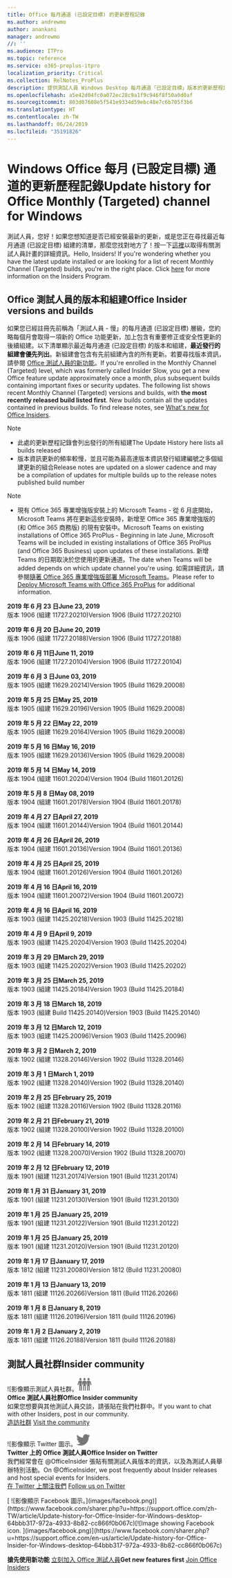 ```yaml
---
title: Office 每月通道 (已設定目標) 的更新歷程記錄
ms.author: andrewmo
author: anankani
manager: andrewmo
//: ''
ms.audience: ITPro
ms.topic: reference
ms.service: o365-proplus-itpro
localization_priority: Critical
ms.collection: RelNotes_ProPlus
description: 提供測試人員 Windows Desktop 每月通道「已設定目標」版本的更新歷程記錄
ms.openlocfilehash: a5e42d04fc0a072ec28c9a1f9c946f8f50a0d0af
ms.sourcegitcommit: 803d07608e5f541e9334d59ebc48e7c6b705f3b6
ms.translationtype: HT
ms.contentlocale: zh-TW
ms.lasthandoff: 06/24/2019
ms.locfileid: "35191826"
---
```

# <a name="update-history-for-office-monthly-targeted-channel-for-windows"></a><span data-ttu-id="254a9-103">Windows Office 每月 (已設定目標) 通道的更新歷程記錄</span><span class="sxs-lookup"><span data-stu-id="254a9-103">Update history for Office Monthly (Targeted) channel for Windows</span></span>

<span data-ttu-id="254a9-p101">測試人員，您好！如果您想知道是否已經安裝最新的更新，或是您正在尋找最近每月通道 (已設定目標) 組建的清單，那麼您找對地方了！按一下[這裡](https://insider.office.com/)以取得有關測試人員計畫的詳細資訊。</span><span class="sxs-lookup"><span data-stu-id="254a9-p101">Hello, Insiders! If you're wondering whether you have the latest update installed or are looking for a list of recent Monthly Channel (Targeted) builds, you're in the right place. Click [here](https://insider.office.com/) for more information on the Insiders Program.</span></span>

## <a name="office-insider-versions-and-builds"></a><span data-ttu-id="254a9-107">Office 測試人員的版本和組建</span><span class="sxs-lookup"><span data-stu-id="254a9-107">Office Insider versions and builds</span></span>

<span data-ttu-id="254a9-p102">如果您已經註冊先前稱為「測試人員 - 慢」的每月通道 (已設定目標) 層級，您約略每個月會取得一項新的 Office 功能更新，加上包含有重要修正或安全性更新的後續組建。以下清單顯示最近每月通道 (已設定目標) 的版本和組建，**最近發行的組建會優先列出**。新組建會包含有先前組建內含的所有更新。若要尋找版本資訊，請參閱 [Office 測試人員的新功能](https://support.office.com/zh-TW/article/what-s-new-for-office-insiders-c152d1e2-96ff-4ce9-8c14-e74e13847a24)。</span><span class="sxs-lookup"><span data-stu-id="254a9-p102">If you're enrolled in the Monthly Channel (Targeted) level, which was formerly called Insider Slow, you get a new Office feature update approximately once a month, plus subsequent builds containing important fixes or security updates. The following list shows recent Monthly Channel (Targeted) versions and builds, with **the most recently released build listed first**. New builds contain all the updates contained in previous builds. To find release notes, see [What's new for Office Insiders](https://support.office.com/en-us/article/what-s-new-for-office-insiders-c152d1e2-96ff-4ce9-8c14-e74e13847a24).</span></span>

> [!NOTE]
> - <span data-ttu-id="254a9-112">此處的更新歷程記錄會列出發行的所有組建</span><span class="sxs-lookup"><span data-stu-id="254a9-112">The Update History here lists all builds released</span></span>
> - <span data-ttu-id="254a9-113">版本資訊更新的頻率較慢，並且可能為最高達版本資訊發行組建編號之多個組建更新的組合</span><span class="sxs-lookup"><span data-stu-id="254a9-113">Release notes are updated on a slower cadence and may be a compilation of updates for multiple builds up to the release notes published build number</span></span>

 > [!NOTE]
> - <span data-ttu-id="254a9-114">現有 Office 365 專業增強版安裝上的 Microsoft Teams - 從 6 月底開始，Microsoft Teams 將在更新這些安裝時，新增至 Office 365 專業增強版的 (和 Office 365 商務版) 的現有安裝中。</span><span class="sxs-lookup"><span data-stu-id="254a9-114">Microsoft Teams on existing installations of Office 365 ProPlus - Beginning in late June, Microsoft Teams will be included in existing installations of Office 365 ProPlus (and Office 365 Business) upon updates of these installations.</span></span> <span data-ttu-id="254a9-115">新增 Teams 的日期取決於您使用的更新通道。</span><span class="sxs-lookup"><span data-stu-id="254a9-115">The date when Teams will be added depends on which update channel you're using.</span></span> <span data-ttu-id="254a9-116">如需詳細資訊，請參閱[隨著 Office 365 專業增強版部署 Microsoft Teams](https://docs.microsoft.com/zh-TW/deployoffice/teams-install)。</span><span class="sxs-lookup"><span data-stu-id="254a9-116">Please refer to [Deploy Microsoft Teams with Office 365 ProPlus](https://docs.microsoft.com/en-us/deployoffice/teams-install) for additional information.</span></span>

[//]: # (DO NOT REMOVE)

<span data-ttu-id="254a9-118">**2019 年 6 月 23 日**</span><span class="sxs-lookup"><span data-stu-id="254a9-118">**June 23, 2019**</span></span><br/>
<span data-ttu-id="254a9-119">版本 1906 (組建 11727.20210)</span><span class="sxs-lookup"><span data-stu-id="254a9-119">Version 1906 (Build 11727.20210)</span></span><br/>

<span data-ttu-id="254a9-120">**2019 年 6 月 20 日**</span><span class="sxs-lookup"><span data-stu-id="254a9-120">**June 20, 2019**</span></span><br/>
<span data-ttu-id="254a9-121">版本 1906 (組建 11727.20188)</span><span class="sxs-lookup"><span data-stu-id="254a9-121">Version 1906 (Build 11727.20188)</span></span><br/>

<span data-ttu-id="254a9-122">**2019 年 6 月 11日**</span><span class="sxs-lookup"><span data-stu-id="254a9-122">**June 11, 2019**</span></span><br/>
<span data-ttu-id="254a9-123">版本 1906 (組建 11727.20104)</span><span class="sxs-lookup"><span data-stu-id="254a9-123">Version 1906 (Build 11727.20104)</span></span><br/>

<span data-ttu-id="254a9-124">**2019 年 6 月 3 日**</span><span class="sxs-lookup"><span data-stu-id="254a9-124">**June 03, 2019**</span></span><br/>
<span data-ttu-id="254a9-125">版本 1905 (組建 11629.20214)</span><span class="sxs-lookup"><span data-stu-id="254a9-125">Version 1905 (Build 11629.20008)</span></span><br/>

<span data-ttu-id="254a9-126">**2019 年 5 月 25 日**</span><span class="sxs-lookup"><span data-stu-id="254a9-126">**May 25, 2019**</span></span><br/>
<span data-ttu-id="254a9-127">版本 1905 (組建 11629.20196)</span><span class="sxs-lookup"><span data-stu-id="254a9-127">Version 1905 (Build 11629.20008)</span></span><br/>

<span data-ttu-id="254a9-128">**2019 年 5 月 22 日**</span><span class="sxs-lookup"><span data-stu-id="254a9-128">**May 22, 2019**</span></span><br/> <span data-ttu-id="254a9-129">版本 1905 (組建 11629.20164)</span><span class="sxs-lookup"><span data-stu-id="254a9-129">Version 1905 (Build 11629.20008)</span></span><br/>

<span data-ttu-id="254a9-130">**2019 年 5 月 16 日**</span><span class="sxs-lookup"><span data-stu-id="254a9-130">**May 16, 2019**</span></span><br/>
<span data-ttu-id="254a9-131">版本 1905 (組建 11629.20136)</span><span class="sxs-lookup"><span data-stu-id="254a9-131">Version 1905 (Build 11629.20008)</span></span><br/>

<span data-ttu-id="254a9-132">**2019 年 5 月 14 日**</span><span class="sxs-lookup"><span data-stu-id="254a9-132">**May 14, 2019**</span></span><br/>
<span data-ttu-id="254a9-133">版本 1904 (組建 11601.20204)</span><span class="sxs-lookup"><span data-stu-id="254a9-133">Version 1904 (Build 11601.20126)</span></span><br/>

<span data-ttu-id="254a9-134">**2019 年 5 月 8 日**</span><span class="sxs-lookup"><span data-stu-id="254a9-134">**May 08, 2019**</span></span><br/>
<span data-ttu-id="254a9-135">版本 1904 (組建 11601.20178)</span><span class="sxs-lookup"><span data-stu-id="254a9-135">Version 1904 (Build 11601.20178)</span></span><br/>

<span data-ttu-id="254a9-136">**2019 年 4 月 27 日**</span><span class="sxs-lookup"><span data-stu-id="254a9-136">**April 27, 2019**</span></span><br/>
<span data-ttu-id="254a9-137">版本 1904 (組建 11601.20144)</span><span class="sxs-lookup"><span data-stu-id="254a9-137">Version 1904 (Build 11601.20144)</span></span><br/>

<span data-ttu-id="254a9-138">**2019 年 4 月 26 日**</span><span class="sxs-lookup"><span data-stu-id="254a9-138">**April 26, 2019**</span></span><br/>
<span data-ttu-id="254a9-139">版本 1904 (組建 11601.20136)</span><span class="sxs-lookup"><span data-stu-id="254a9-139">Version 1904 (Build 11601.20136)</span></span><br/>

<span data-ttu-id="254a9-140">**2019 年 4 月 25 日**</span><span class="sxs-lookup"><span data-stu-id="254a9-140">**April 25, 2019**</span></span><br/>
<span data-ttu-id="254a9-141">版本 1904 (組建 11601.20126)</span><span class="sxs-lookup"><span data-stu-id="254a9-141">Version 1904 (Build 11601.20126)</span></span><br/>

<span data-ttu-id="254a9-142">**2019 年 4 月 16 日**</span><span class="sxs-lookup"><span data-stu-id="254a9-142">**April 16, 2019**</span></span><br/>
<span data-ttu-id="254a9-143">版本 1904 (組建 11601.20072)</span><span class="sxs-lookup"><span data-stu-id="254a9-143">Version 1904 (Build 11601.20072)</span></span><br/>

<span data-ttu-id="254a9-144">**2019 年 4 月 16 日**</span><span class="sxs-lookup"><span data-stu-id="254a9-144">**April 16, 2019**</span></span><br/>
<span data-ttu-id="254a9-145">版本 1903 (組建 11425.20218)</span><span class="sxs-lookup"><span data-stu-id="254a9-145">Version 1903 (Build 11425.20218)</span></span><br/>

<span data-ttu-id="254a9-146">**2019 年 4 月 9 日**</span><span class="sxs-lookup"><span data-stu-id="254a9-146">**April 9, 2019**</span></span><br/>
<span data-ttu-id="254a9-147">版本 1903 (組建 11425.20204)</span><span class="sxs-lookup"><span data-stu-id="254a9-147">Version 1903 (Build 11425.20204)</span></span><br/>

<span data-ttu-id="254a9-148">**2019 年 3 月 29 日**</span><span class="sxs-lookup"><span data-stu-id="254a9-148">**March 29, 2019**</span></span><br/> <span data-ttu-id="254a9-149">版本 1903 (組建 11425.20202)</span><span class="sxs-lookup"><span data-stu-id="254a9-149">Version 1903 (Build 11425.20202)</span></span><br/>

<span data-ttu-id="254a9-150">**2019 年 3 月 25 日**</span><span class="sxs-lookup"><span data-stu-id="254a9-150">**March 25, 2019**</span></span><br/> <span data-ttu-id="254a9-151">版本 1903 (組建 11425.20184)</span><span class="sxs-lookup"><span data-stu-id="254a9-151">Version 1903 (Build 11425.20184)</span></span><br/>

<span data-ttu-id="254a9-152">**2019 年 3 月 18 日**</span><span class="sxs-lookup"><span data-stu-id="254a9-152">**March 18, 2019**</span></span><br/> <span data-ttu-id="254a9-153">版本 1903 (組建 Build 11425.20140)</span><span class="sxs-lookup"><span data-stu-id="254a9-153">Version 1903 (Build 11425.20140)</span></span><br/>

<span data-ttu-id="254a9-154">**2019 年 3 月 12 日**</span><span class="sxs-lookup"><span data-stu-id="254a9-154">**March 12, 2019**</span></span><br/> <span data-ttu-id="254a9-155">版本 1903 (組建 11425.20096)</span><span class="sxs-lookup"><span data-stu-id="254a9-155">Version 1903 (Build 11425.20096)</span></span><br/>

<span data-ttu-id="254a9-156">**2019 年 3 月 2 日**</span><span class="sxs-lookup"><span data-stu-id="254a9-156">**March 2, 2019**</span></span><br/> <span data-ttu-id="254a9-157">版本 1902 (組建 11328.20146)</span><span class="sxs-lookup"><span data-stu-id="254a9-157">Version 1902 (Build 11328.20146)</span></span><br/>

<span data-ttu-id="254a9-158">**2019 年 3 月 1 日**</span><span class="sxs-lookup"><span data-stu-id="254a9-158">**March 1, 2019**</span></span><br/> <span data-ttu-id="254a9-159">版本 1902 (組建 11328.20140)</span><span class="sxs-lookup"><span data-stu-id="254a9-159">Version 1902 (Build 11328.20140)</span></span><br/>

<span data-ttu-id="254a9-160">**2019 年 2 月 25 日**</span><span class="sxs-lookup"><span data-stu-id="254a9-160">**February 25, 2019**</span></span><br/> <span data-ttu-id="254a9-161">版本 1902 (組建 11328.20116)</span><span class="sxs-lookup"><span data-stu-id="254a9-161">Version 1902 (Build 11328.20116)</span></span><br/>

<span data-ttu-id="254a9-162">**2019 年 2 月 21 日**</span><span class="sxs-lookup"><span data-stu-id="254a9-162">**February 21, 2019**</span></span><br/> <span data-ttu-id="254a9-163">版本 1902 (組建 11328.20100)</span><span class="sxs-lookup"><span data-stu-id="254a9-163">Version 1902 (Build 11328.20100)</span></span><br/>

<span data-ttu-id="254a9-164">**2019 年 2 月 14 日**</span><span class="sxs-lookup"><span data-stu-id="254a9-164">**February 14, 2019**</span></span><br/> <span data-ttu-id="254a9-165">版本 1902 (組建 11328.20070)</span><span class="sxs-lookup"><span data-stu-id="254a9-165">Version 1902 (Build 11328.20070)</span></span><br/>

<span data-ttu-id="254a9-166">**2019 年 2 月 12 日**</span><span class="sxs-lookup"><span data-stu-id="254a9-166">**February 12, 2019**</span></span><br/> <span data-ttu-id="254a9-167">版本 1901 (組建 11231.20174)</span><span class="sxs-lookup"><span data-stu-id="254a9-167">Version 1901 (Build 11231.20174)</span></span><br/>

<span data-ttu-id="254a9-168">**2019 年 1 月 31 日**</span><span class="sxs-lookup"><span data-stu-id="254a9-168">**January 31, 2019**</span></span><br/> <span data-ttu-id="254a9-169">版本 1901 (組建 11231.20130)</span><span class="sxs-lookup"><span data-stu-id="254a9-169">Version 1901 (Build 11231.20130)</span></span><br/> 

<span data-ttu-id="254a9-170">**2019 年 1 月 25 日**</span><span class="sxs-lookup"><span data-stu-id="254a9-170">**January 25, 2019**</span></span><br/> <span data-ttu-id="254a9-171">版本 1901 (組建 11231.20122)</span><span class="sxs-lookup"><span data-stu-id="254a9-171">Version 1901 (Build 11231.20122)</span></span><br/> 

<span data-ttu-id="254a9-172">**2019 年 1 月 25 日**</span><span class="sxs-lookup"><span data-stu-id="254a9-172">**January 25, 2019**</span></span><br/> <span data-ttu-id="254a9-173">版本 1901 (組建 11231.20120)</span><span class="sxs-lookup"><span data-stu-id="254a9-173">Version 1901 (Build 11231.20120)</span></span><br/> 

<span data-ttu-id="254a9-174">**2019 年 1 月 17 日**</span><span class="sxs-lookup"><span data-stu-id="254a9-174">**January 17, 2019**</span></span><br/> <span data-ttu-id="254a9-175">版本 1812 (組建 11231.20080)</span><span class="sxs-lookup"><span data-stu-id="254a9-175">Version 1812 (Build 11231.20080)</span></span><br/> 

<span data-ttu-id="254a9-176">**2019 年 1 月 13 日**</span><span class="sxs-lookup"><span data-stu-id="254a9-176">**January 13, 2019**</span></span><br/> <span data-ttu-id="254a9-177">版本 1811 (組建 11126.20266)</span><span class="sxs-lookup"><span data-stu-id="254a9-177">Version 1811 (Build 11126.20266)</span></span><br/>

<span data-ttu-id="254a9-178">**2019 年 1 月 8 日**</span><span class="sxs-lookup"><span data-stu-id="254a9-178">**January 8, 2019**</span></span><br/> <span data-ttu-id="254a9-179">版本 1811 (組建 11126.20196)</span><span class="sxs-lookup"><span data-stu-id="254a9-179">Version 1811 (build 11126.20196)</span></span><br/> 

<span data-ttu-id="254a9-180">**2019 年 1 月 2 日**</span><span class="sxs-lookup"><span data-stu-id="254a9-180">**January 2, 2019**</span></span><br/> <span data-ttu-id="254a9-181">版本 1811 (組建 11126.20188)</span><span class="sxs-lookup"><span data-stu-id="254a9-181">Version 1811 (build 11126.20188)</span></span><br/> 


## <a name="insider-community"></a><span data-ttu-id="254a9-182">測試人員社群</span><span class="sxs-lookup"><span data-stu-id="254a9-182">Insider community</span></span>

<span data-ttu-id="254a9-183">![影像顯示測試人員社群。</span><span class="sxs-lookup"><span data-stu-id="254a9-183">![Image showing insider community.</span></span> ](images/insidercommunity.png)<br/>
<span data-ttu-id="254a9-184">**Office 測試人員社群**</span><span class="sxs-lookup"><span data-stu-id="254a9-184">**Office Insider community**</span></span><br/> <span data-ttu-id="254a9-185">如果您想要與其他測試人員交談，請張貼在我們社群中。</span><span class="sxs-lookup"><span data-stu-id="254a9-185">If you want to chat with other Insiders, post in our community.</span></span><br/><span data-ttu-id="254a9-186"> 
[造訪社群](https://go.microsoft.com/fwlink/?linkid=843493)</span><span class="sxs-lookup"><span data-stu-id="254a9-186"> 
[Visit the community](https://go.microsoft.com/fwlink/?linkid=843493)</span></span><br/> 

<span data-ttu-id="254a9-187">![影像顯示 Twitter 圖示。</span><span class="sxs-lookup"><span data-stu-id="254a9-187">![Image showing twitter icon.</span></span> ](images/twitter.png)<br/>
<span data-ttu-id="254a9-188">**Twitter 上的 Office 測試人員**</span><span class="sxs-lookup"><span data-stu-id="254a9-188">**Office Insider on Twitter**</span></span><br/> <span data-ttu-id="254a9-189">我們經常會在 @OfficeInsider 張貼有關測試人員版本的資訊，以及為測試人員舉辦特別活動。</span><span class="sxs-lookup"><span data-stu-id="254a9-189">On @OfficeInsider, we post frequently about Insider releases and host special events for Insiders.</span></span><br/><span data-ttu-id="254a9-190"> 
[在 Twitter 上關注我們](https://go.microsoft.com/fwlink/?linkid=717717)</span><span class="sxs-lookup"><span data-stu-id="254a9-190"> 
[Follow us on Twitter](https://go.microsoft.com/fwlink/?linkid=717717)</span></span><br/> 

<span data-ttu-id="254a9-191">
  [
  ![影像顯示 Facebook 圖示。](images/facebook.png)](https://www.facebook.com/sharer.php?u=https://support.office.com/zh-TW/article/Update-history-for-Office-Insider-for-Windows-desktop-64bbb317-972a-4933-8b82-cc866f0b067c)</span><span class="sxs-lookup"><span data-stu-id="254a9-191">[![Image showing Facebook icon. ](images/facebook.png)](https://www.facebook.com/sharer.php?u=https://support.office.com/en-us/article/Update-history-for-Office-Insider-for-Windows-desktop-64bbb317-972a-4933-8b82-cc866f0b067c)</span></span>       


<span data-ttu-id="254a9-192">**搶先使用新功能**
[立刻加入 Office 測試人員](https://insider.office.com/)</span><span class="sxs-lookup"><span data-stu-id="254a9-192">**Get new features first**
[Join Office Insiders](https://insider.office.com/)</span></span>

